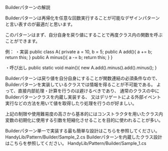 Builderパターンの解説

Builderパターンは再帰化を任意な回数実行することが可能なデザインパターンと言い表すのが最適だと思います。

このパターンはまず、自分自身を戻り値にすることで再度クラス内の関数を呼ぶことができます。

例：
・実装
public class A{
  private a = 10, b = 5;
  public A add(){
    a += b;
    return this;
  }
  public A minus(){
    a -= b;
    return this;
  }
}

・呼び出し
public static void main(){
  new A.add().minus().add().minus();
}

Builderパターンは戻り値を自分自身にすることが関数連結の必須条件なので、
Builderパターンを実装しているクラスでは情報を得ることが不可能である。
よって、直接内部処理・計算を行うのは避けるべきであり、
通常のクラスの中にBuilderパターンクラスを内蔵し実装する、
又はデリゲートによる外部イベント実行などの方法を用いて値を取得したり処理を行うのが好ましい。

上記の制限や使用難易度の高さから基本的にはコンストラクタを用いたクラス内変数の初期化に使用する引数を短縮化させることを目的に使われることが多い。

Builderパターン単一で実装する最も簡単な設計はこちらを参照してください。
HandyLib/Pattern/Builder/Sample_2.cs
Builderパターンを内蔵したクラス設計はこちらを参照してください。
HandyLib/Pattern/Builder/Sample_1.cs
